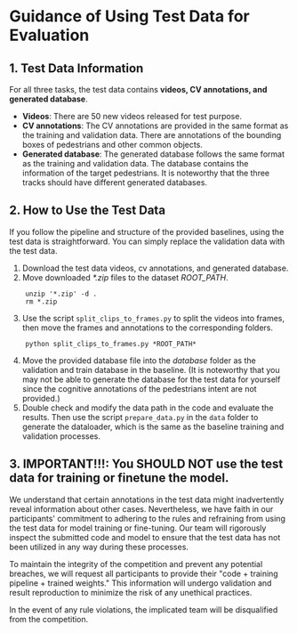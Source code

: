 # Guidance of Using Test Data for Evaluation

## 1. Test Data Information
For all three tasks, the test data contains **videos, CV annotations, and generated database**.
- **Videos**: There are 50 new videos released for test purpose.
- **CV annotations**: The CV annotations are provided in the same format as the training and validation data. There are annotations of the bounding boxes of pedestrians and other common objects.
- **Generated database**: The generated database follows the same format as the training and validation data. The database contains the information of the target pedestrians. It is noteworthy that the three tracks should have different generated databases.

## 2. How to Use the Test Data
If you follow the pipeline and structure of the provided baselines, using the test data is straightforward. You can simply replace the validation data with the test data.
1. Download the test data videos, cv annotations, and generated database.
2. Move downloaded *\*.zip* files to the dataset *ROOT_PATH*.

```shell
    unzip '*.zip' -d .
    rm *.zip
```
3. Use the script ```split_clips_to_frames.py``` to split the videos into frames, then move the frames and annotations to the corresponding folders.

```shell
    python split_clips_to_frames.py *ROOT_PATH*
```
4. Move the provided database file into the *database* folder as the validation and train database in the baseline. (It is noteworthy that you may not be able to generate the database for the test data for yourself since the cognitive annotations of the pedestrians intent are not provided.)
5. Double check and modify the data path in the code and evaluate the results. Then use the script ```prepare_data.py``` in the ```data``` folder to generate the dataloader, which is the same as the baseline training and validation processes.


## 3. IMPORTANT!!!: You SHOULD NOT use the test data for training or finetune the model.
We understand that certain annotations in the test data might inadvertently reveal information about other cases. Nevertheless, we have faith in our participants' commitment to adhering to the rules and refraining from using the test data for model training or fine-tuning. Our team will rigorously inspect the submitted code and model to ensure that the test data has not been utilized in any way during these processes.

To maintain the integrity of the competition and prevent any potential breaches, we will request all participants to provide their "code + training pipeline + trained weights." This information will undergo validation and result reproduction to minimize the risk of any unethical practices.

In the event of any rule violations, the implicated team will be disqualified from the competition.